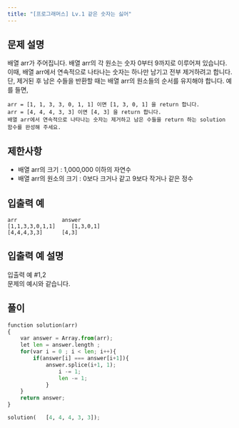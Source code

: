```yaml
---
title: "[프로그래머스] Lv.1 같은 숫자는 싫어"
---
```


## 문제 설명
배열 arr가 주어집니다. 배열 arr의 각 원소는 숫자 0부터 9까지로 이루어져 있습니다.   이때, 배열 arr에서 연속적으로 나타나는 숫자는 하나만 남기고 전부 제거하려고 합니다.    단, 제거된 후 남은 수들을 반환할 때는 배열 arr의 원소들의 순서를 유지해야 합니다. 예를 들면,   

	arr = [1, 1, 3, 3, 0, 1, 1] 이면 [1, 3, 0, 1] 을 return 합니다.
	arr = [4, 4, 4, 3, 3] 이면 [4, 3] 을 return 합니다.
	배열 arr에서 연속적으로 나타나는 숫자는 제거하고 남은 수들을 return 하는 solution 함수를 완성해 주세요.

## 제한사항
* 배열 arr의 크기 : 1,000,000 이하의 자연수   
* 배열 arr의 원소의 크기 : 0보다 크거나 같고 9보다 작거나 같은 정수   

## 입출력 예
	arr	             answer   
	[1,1,3,3,0,1,1]	    [1,3,0,1]   
	[4,4,4,3,3]	     [4,3]   


## 입출력 예 설명
입출력 예 #1,2   
문제의 예시와 같습니다.

## 풀이
```python
function solution(arr)
{
	var answer = Array.from(arr);
	let len = answer.length ;
	for(var i = 0 ; i < len; i++){
		if(answer[i] === answer[i+1]){
			answer.splice(i+1, 1);
				i -= 1;
				len -= 1;
			} 
    }
    return answer;
}

solution(	[4, 4, 4, 3, 3]);
```
